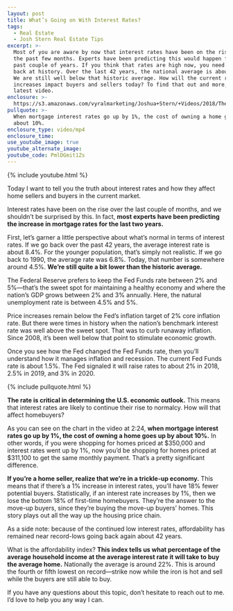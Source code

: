 ```yaml
---
layout: post
title: What’s Going on With Interest Rates?
tags:
  - Real Estate
  - Josh Stern Real Estate Tips
excerpt: >-
  Most of you are aware by now that interest rates have been on the rise over
  the past few months. Experts have been predicting this would happen for the
  past couple of years. If you think that rates are high now, you need to look
  back at history. Over the last 42 years, the national average is about 8.4%.
  We are still well below that historic average. How will the current rate
  increases impact buyers and sellers today? To find that out and more, watch my
  latest video.
enclosure: >-
  https://s3.amazonaws.com/vyralmarketing/Joshua+Stern/+Videos/2018/The+Stern+Team-+Interest+Rates.mp4
pullquote: >-
  When mortgage interest rates go up by 1%, the cost of owning a home goes up by
  about 10%.
enclosure_type: video/mp4
enclosure_time:
use_youtube_image: true
youtube_alternate_image:
youtube_code: PmlDGmit1Zs
---
```


{% include youtube.html %}

Today I want to tell you the truth about interest rates and how they affect home sellers and buyers in the current market.

Interest rates have been on the rise over the last couple of months, and we shouldn’t be surprised by this. In fact, **most experts have been predicting the increase in mortgage rates for the last two years.**

First, let’s garner a little perspective about what’s normal in terms of interest rates. If we go back over the past 42 years, the average interest rate is about 8.4%. For the younger population, that’s simply not realistic. If we go back to 1990, the average rate was 6.8%. Today, that number is somewhere around 4.5%. **We’re still quite a bit lower than the historic average.**

The Federal Reserve prefers to keep the Fed Funds rate between 2% and 5%—that’s the sweet spot for maintaining a healthy economy and where the nation’s GDP grows between 2% and 3% annually. Here, the natural unemployment rate is between 4.5% and 5%.

Price increases remain below the Fed’s inflation target of 2% core inflation rate. But there were times in history when the nation’s benchmark interest rate was well above the sweet spot. That was to curb runaway inflation. Since 2008, it’s been well below that point to stimulate economic growth.

Once you see how the Fed changed the Fed Funds rate, then you’ll understand how it manages inflation and recession. The current Fed Funds rate is about 1.5%. The Fed signaled it will raise rates to about 2% in 2018, 2.5% in 2019, and 3% in 2020.

{% include pullquote.html %}

**The rate is critical in determining the U.S. economic outlook.** This means that interest rates are likely to continue their rise to normalcy. How will that affect homebuyers?

As you can see on the chart in the video at 2:24, **when mortgage interest rates go up by 1%, the cost of owning a home goes up by about 10%.** In other words, if you were shopping for homes priced at $350,000 and interest rates went up by 1%, now you’d be shopping for homes priced at $311,100 to get the same monthly payment. That’s a pretty significant difference.

**If you’re a home seller, realize that we’re in a trickle-up economy.** This means that if there’s a 1% increase in interest rates, you’ll have 18% fewer potential buyers. Statistically, if an interest rate increases by 1%, then we lose the bottom 18% of first-time homebuyers. They’re the answer to the move-up buyers, since they’re buying the move-up buyers’ homes. This story plays out all the way up the housing price chain.

As a side note: because of the continued low interest rates, affordability has remained near record-lows going back again about 42 years.

What is the affordability index? **This index tells us what percentage of the average household income at the average interest rate it will take to buy the average home.** Nationally the average is around 22%. This is around the fourth or fifth lowest on record—strike now while the iron is hot and sell while the buyers are still able to buy.

If you have any questions about this topic, don’t hesitate to reach out to me. I’d love to help you any way I can.